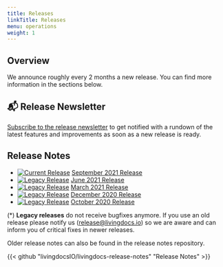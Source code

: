 ```yaml
---
title: Releases
linkTitle: Releases
menu: operations
weight: 1
---
```


## Overview

We announce roughly every 2 months a new release. You can find more information in the sections below.

## 📬 Release Newsletter
[Subscribe to the release newsletter](https://confirmsubscription.com/h/j/61B064416E79453D) to get notified with a rundown of the latest features and improvements as soon as a new release is ready.

## Release Notes

* [![Current Release](https://img.shields.io/badge/-current-success)]()
  [September 2021 Release](https://github.com/livingdocsIO/livingdocs-release-notes/releases/release-2021-09.md)
* [![Legacy Release](https://img.shields.io/badge/-legacy*-lightgrey)]()
  [June 2021 Release](https://github.com/livingdocsIO/livingdocs-release-notes/releases/release-2021-06.md)
* [![Legacy Release](https://img.shields.io/badge/-legacy*-lightgrey)]()
  [March 2021 Release](https://github.com/livingdocsIO/livingdocs-release-notes/releases/release-2021-03.md)
* [![Legacy Release](https://img.shields.io/badge/-legacy*-lightgrey)]()
  [December 2020 Release](https://github.com/livingdocsIO/livingdocs-release-notes/releases/release-2020-12.md)
* [![Legacy Release](https://img.shields.io/badge/-legacy*-lightgrey)]()
  [October 2020 Release](https://github.com/livingdocsIO/livingdocs-release-notes/releases/release-2020-10.md)

(*) __Legacy releases__ do not receive bugfixes anymore. If you use an old release please notify us (release@livingdocs.io) so we are aware and can inform you of critical fixes in newer releases.

Older release notes can also be found in the release notes repository.

{{< github "livingdocsIO/livingdocs-release-notes" "Release Notes" >}}
